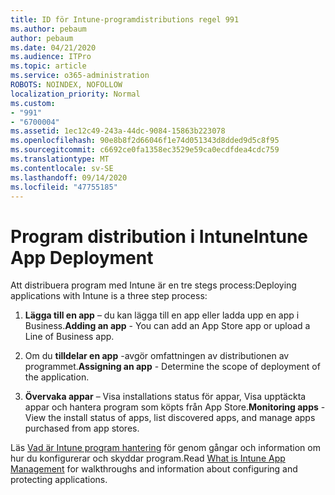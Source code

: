 ```yaml
---
title: ID för Intune-programdistributions regel 991
ms.author: pebaum
author: pebaum
ms.date: 04/21/2020
ms.audience: ITPro
ms.topic: article
ms.service: o365-administration
ROBOTS: NOINDEX, NOFOLLOW
localization_priority: Normal
ms.custom:
- "991"
- "6700004"
ms.assetid: 1ec12c49-243a-44dc-9084-15863b223078
ms.openlocfilehash: 90e8b8f2d66046f1e74d051343d8dded9d5c8f95
ms.sourcegitcommit: c6692ce0fa1358ec3529e59ca0ecdfdea4cdc759
ms.translationtype: MT
ms.contentlocale: sv-SE
ms.lasthandoff: 09/14/2020
ms.locfileid: "47755185"
---
```

# <a name="intune-app-deployment"></a><span data-ttu-id="b7333-102">Program distribution i Intune</span><span class="sxs-lookup"><span data-stu-id="b7333-102">Intune App Deployment</span></span>

<span data-ttu-id="b7333-103">Att distribuera program med Intune är en tre stegs process:</span><span class="sxs-lookup"><span data-stu-id="b7333-103">Deploying applications with Intune is a three step process:</span></span>
  
1. <span data-ttu-id="b7333-104">**Lägga till en app** – du kan lägga till en app eller ladda upp en app i Business.</span><span class="sxs-lookup"><span data-stu-id="b7333-104">**Adding an app** - You can add an App Store app or upload a Line of Business app.</span></span>

2. <span data-ttu-id="b7333-105">Om du **tilldelar en app** -avgör omfattningen av distributionen av programmet.</span><span class="sxs-lookup"><span data-stu-id="b7333-105">**Assigning an app** - Determine the scope of deployment of the application.</span></span>

3. <span data-ttu-id="b7333-106">**Övervaka appar** – Visa installations status för appar, Visa upptäckta appar och hantera program som köpts från App Store.</span><span class="sxs-lookup"><span data-stu-id="b7333-106">**Monitoring apps** - View the install status of apps, list discovered apps, and manage apps purchased from app stores.</span></span>

<span data-ttu-id="b7333-107">Läs [Vad är Intune program hantering](https://docs.microsoft.com/intune/app-management) för genom gångar och information om hur du konfigurerar och skyddar program.</span><span class="sxs-lookup"><span data-stu-id="b7333-107">Read [What is Intune App Management](https://docs.microsoft.com/intune/app-management) for walkthroughs and information about configuring and protecting applications.</span></span>
  
